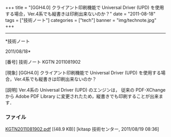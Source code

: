 ﻿+++
title = "[GGH4.0] クライアント印刷機能で Universal Driver (UPD) を使用する場合，Ver.4系でも縦書きは印刷出来ないのか？"
date = "2011-08-18"
tags = ["技術ノート"]
categories = ["tech"]
banner = "img/technote.jpg"
+++

-----------------------------------------------------------------------------------------------------------------------------

*技術ノート

2011/08/18*


[番号]
技術ノート KGTN 2011081902

[現象]
[GGH4.0] クライアント印刷機能で Universal Driver (UPD)
を使用する場合，Ver.4系でも縦書きは印刷出来ないのか？

[説明]
Ver.4系の Universal Driver (UPD) のエンジンは， 従来の PDF-XChange から
Adobe PDF Library に変更されたため，縦書きでも印刷することが出来ます．


### ファイル

 
 


[KGTN2011081902.pdf](http://techreport.kitasp.net/attachments/download/598/KGTN2011081902.pdf)
 [(48.9 KB)] [kitasp 技術センター, 2011/08/19
08:36]


 


 

